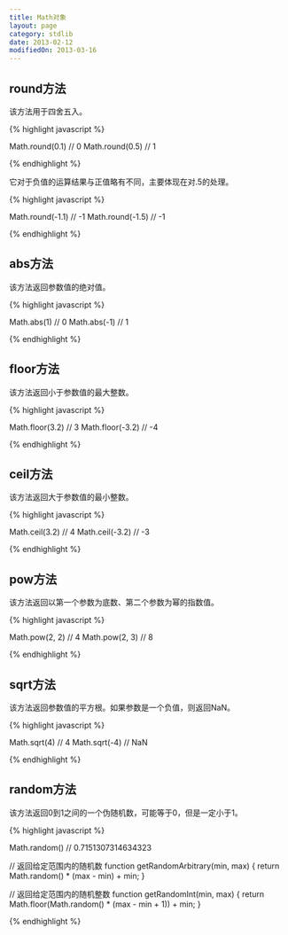 ```yaml
---
title: Math对象
layout: page
category: stdlib
date: 2013-02-12
modifiedOn: 2013-03-16
---
```


## round方法

该方法用于四舍五入。

{% highlight javascript %}

Math.round(0.1) // 0
Math.round(0.5) // 1

{% endhighlight %}

它对于负值的运算结果与正值略有不同，主要体现在对.5的处理。

{% highlight javascript %}

Math.round(-1.1) // -1
Math.round(-1.5) // -1

{% endhighlight %}

## abs方法

该方法返回参数值的绝对值。

{% highlight javascript %}

Math.abs(1) // 0
Math.abs(-1) // 1

{% endhighlight %}

## floor方法

该方法返回小于参数值的最大整数。

{% highlight javascript %}

Math.floor(3.2) // 3
Math.floor(-3.2) // -4

{% endhighlight %}

## ceil方法

该方法返回大于参数值的最小整数。

{% highlight javascript %}

Math.ceil(3.2) // 4
Math.ceil(-3.2) // -3

{% endhighlight %}

## pow方法

该方法返回以第一个参数为底数、第二个参数为幂的指数值。

{% highlight javascript %}

Math.pow(2, 2) // 4
Math.pow(2, 3) // 8

{% endhighlight %}

## sqrt方法

该方法返回参数值的平方根。如果参数是一个负值，则返回NaN。

{% highlight javascript %}

Math.sqrt(4) // 4
Math.sqrt(-4) // NaN

{% endhighlight %}

## random方法

该方法返回0到1之间的一个伪随机数，可能等于0，但是一定小于1。

{% highlight javascript %}

Math.random() // 0.7151307314634323

// 返回给定范围内的随机数
function getRandomArbitrary(min, max) {
  return Math.random() * (max - min) + min;
}

// 返回给定范围内的随机整数
function getRandomInt(min, max) {
  return Math.floor(Math.random() * (max - min + 1)) + min;
}

{% endhighlight %}
